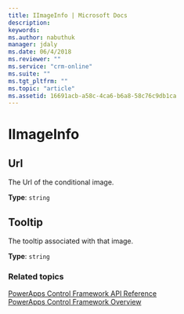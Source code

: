 ```yaml
---
title: IImageInfo | Microsoft Docs
description: 
keywords:
ms.author: nabuthuk
manager: jdaly
ms.date: 06/4/2018
ms.reviewer: ""
ms.service: "crm-online"
ms.suite: ""
ms.tgt_pltfrm: ""
ms.topic: "article"
ms.assetid: 16691acb-a58c-4ca6-b6a8-58c76c9db1ca
---
```


# IImageInfo

## Url

The Url of the conditional image.

**Type**: `string`

## Tooltip

The tooltip associated with that image.

**Type**: `string`

### Related topics

[PowerApps Control Framework API Reference](index.md)<br />
[PowerApps Control Framework Overview](../overview.md)
